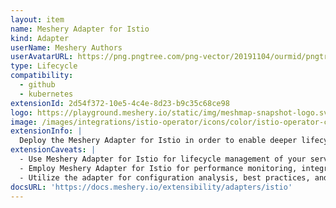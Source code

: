 ```yaml
---
layout: item
name: Meshery Adapter for Istio
kind: Adapter
userName: Meshery Authors
userAvatarURL: https://png.pngtree.com/png-vector/20191104/ourmid/pngtree-businessman-avatar-cartoon-style-png-image_1953664.jpg
type: Lifecycle
compatibility: 
  - github
  - kubernetes
extensionId: 2d54f372-10e5-4c4e-8d23-b9c35c68ce98
logo: https://playground.meshery.io/static/img/meshmap-snapshot-logo.svg
image: /images/integrations/istio-operator/icons/color/istio-operator-color.svg
extensionInfo: |
  Deploy the Meshery Adapter for Istio in order to enable deeper lifecycle management of Istio.
extensionCaveats: |
  - Use Meshery Adapter for Istio for lifecycle management of your service mesh, leveraging Cloud Native standards.
  - Employ Meshery Adapter for Istio for performance monitoring, integrating with Prometheus and Grafana for metrics visualization.
  - Utilize the adapter for configuration analysis, best practices, and custom configurations in Istio deployments.
docsURL: 'https://docs.meshery.io/extensibility/adapters/istio'
---
```

